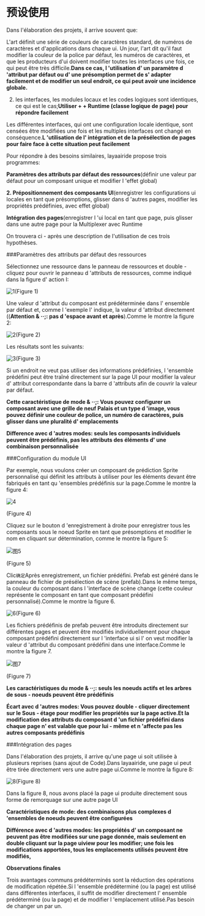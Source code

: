 # 预设使用

Dans l'élaboration des projets, il arrive souvent que:

L'art définit une série de couleurs de caractères standard, de numéros de caractères et d'applications dans chaque ui. Un jour, l'art dit qu'il faut modifier la couleur de la police par défaut, les numéros de caractères, et que les producteurs d'ui doivent modifier toutes les interfaces une fois, ce qui peut être très difficile.**Dans ce cas, l 'utilisation d' un paramètre d 'attribut par défaut ou d' une présomption permet de s' adapter facilement et de modifier un seul endroit, ce qui peut avoir une incidence globale.**

2) les interfaces, les modules locaux et les codes logiques sont identiques, ce qui est le cas;**Utiliser + + Runtime (classe logique de page) pour répondre facilement**

Les différentes interfaces, qui ont une configuration locale identique, sont censées être modifiées une fois et les multiples interfaces ont changé en conséquence.**L 'utilisation de l' intégration et de la présélection de pages pour faire face à cette situation peut facilement**

Pour répondre à des besoins similaires, layaairide propose trois programmes:

**Paramètres des attributs par défaut des ressources**(définir une valeur par défaut pour un composant unique et modifier l 'effet global)

**2. Prépositionnement des composants UI**(enregistrer les configurations ui locales en tant que présomptions, glisser dans d 'autres pages, modifier les propriétés prédéfinies, avec effet global)

**Intégration des pages**(enregistrer l 'ui local en tant que page, puis glisser dans une autre page pour la Multiplexer avec Runtime

On trouvera ci - après une description de l'utilisation de ces trois hypothèses.

###Paramètres des attributs par défaut des ressources

Sélectionnez une ressource dans le panneau de ressources et double - cliquez pour ouvrir le panneau d 'attributs de ressources, comme indiqué dans la figure d' action I:

![1](img\1.gif)(Figure 1)

Une valeur d 'attribut du composant est prédéterminée dans l' ensemble par défaut et, comme l 'exemple l' indique, la valeur d 'attribut directement ((**Attention & ‧‧;: pas d 'espace avant et après**).Comme le montre la figure 2:

![2](img\2.png)(Figure 2)

Les résultats sont les suivants:

![3](img\3.png)(Figure 3)

Si un endroit ne veut pas utiliser des informations prédéfinies, l 'ensemble prédéfini peut être traîné directement sur la page UI pour modifier la valeur d' attribut correspondante dans la barre d 'attributs afin de couvrir la valeur par défaut.

**Cette caractéristique de mode & ‧‧;: Vous pouvez configurer un composant avec une grille de neuf Palais et un type d 'image, vous pouvez définir une couleur de police, un numéro de caractères, puis glisser dans une pluralité d' emplacements**

**Difference avec d 'autres modes: seuls les composants individuels peuvent être prédéfinis, pas les attributs des éléments d' une combinaison personnalisée**



###Configuration du module UI

Par exemple, nous voulons créer un composant de prédiction Sprite personnalisé qui définit les attributs à utiliser pour les éléments devant être fabriqués en tant qu 'ensembles prédéfinis sur la page.Comme le montre la figure 4:

![4](img\4.png) 


(Figure 4)

Cliquez sur le bouton d 'enregistrement à droite pour enregistrer tous les composants sous le noeud Sprite en tant que présomptions et modifier le nom en cliquant sur détermination, comme le montre la figure 5:

![图5](img/5.png) 


(Figure 5)

Clic`确定`Après enregistrement, un fichier prédéfini. Prefab est généré dans le panneau de fichier de présélection de scène (prefab).Dans le même temps, la couleur du composant dans l 'interface de scène change (cette couleur représente le composant en tant que composant prédéfini personnalisé).Comme le montre la figure 6.

![6](img\6.png)(Figure 6)

Les fichiers prédéfinis de prefab peuvent être introduits directement sur différentes pages et peuvent être modifiés individuellement pour chaque composant prédéfini directement sur l 'interface ui si l' on veut modifier la valeur d 'attribut du composant prédéfini dans une interface.Comme le montre la figure 7.

![图7](img/7.png) 


(Figure 7)

**Les caractéristiques du mode & ‧‧;: seuls les noeuds actifs et les arbres de sous - noeuds peuvent être prédéfinis**

**Écart avec d 'autres modes: Vous pouvez double - cliquer directement sur le Sous - étage pour modifier les propriétés sur la page active.Et la modification des attributs du composant d 'un fichier prédéfini dans chaque page n' est valable que pour lui - même et n 'affecte pas les autres composants prédéfinis**



###Intégration des pages

Dans l'élaboration des projets, il arrive qu'une page ui soit utilisée à plusieurs reprises (sans ajout de Code).Dans layaairide, une page ui peut être tirée directement vers une autre page ui.Comme le montre la figure 8:

![8](img\8.gif)(Figure 8)

Dans la figure 8, nous avons placé la page ui produite directement sous forme de remorquage sur une autre page UI

**Caractéristiques de mode: des combinaisons plus complexes d 'ensembles de noeuds peuvent être configurées**

**Différence avec d 'autres modes: les propriétés d' un composant ne peuvent pas être modifiées sur une page donnée, mais seulement en double cliquant sur la page uiview pour les modifier; une fois les modifications apportées, tous les emplacements utilisés peuvent être modifiés,**



**Observations finales**

Trois avantages communs prédéterminés sont la réduction des opérations de modification répétée.Si l 'ensemble prédéterminé (ou la page) est utilisé dans différentes interfaces, il suffit de modifier directement l' ensemble prédéterminé (ou la page) et de modifier l 'emplacement utilisé.Pas besoin de changer un par un.